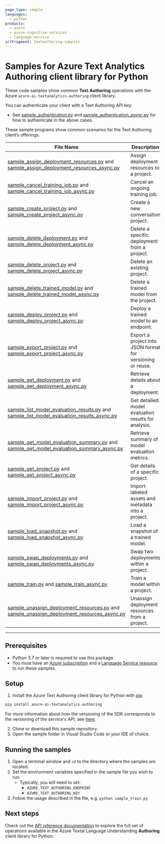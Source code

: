 ```yaml
---
page_type: sample
languages:
  - python
products:
  - azure
  - azure-cognitive-services
  - language-service
urlFragment: textauthoring-samples
---
```


# Samples for Azure Text Analytics Authoring client library for Python

These code samples show common **Text Authoring** operations with the Azure `azure-ai-textanalytics-authoring` client library.

You can authenticate your client with a Text Authoring API key:

- See [sample_authentication.py][sample_authentication] and [sample_authentication_async.py][sample_authentication_async] for how to authenticate in the above cases.

These sample programs show common scenarios for the Text Authoring client’s offerings.

| **File Name** | **Description** |
|-|-|
| [sample_assign_deployment_resources.py][sample_assign_deployment_resources] and [sample_assign_deployment_resources_async.py][sample_assign_deployment_resources_async] | Assign deployment resources to a project. |
| [sample_cancel_training_job.py][sample_cancel_training_job] and [sample_cancel_training_job_async.py][sample_cancel_training_job_async] | Cancel an ongoing training job. |
| [sample_create_project.py][sample_create_project] and [sample_create_project_async.py][sample_create_project_async] | Create a new conversation project. |
| [sample_delete_deployment.py][sample_delete_deployment] and [sample_delete_deployment_async.py][sample_delete_deployment_async] | Delete a specific deployment from a project. |
| [sample_delete_project.py][sample_delete_project] and [sample_delete_project_async.py][sample_delete_project_async] | Delete an existing project. |
| [sample_delete_trained_model.py][sample_delete_trained_model] and [sample_delete_trained_model_async.py][sample_delete_trained_model_async] | Delete a trained model from the project. |
| [sample_deploy_project.py][sample_deploy_project] and [sample_deploy_project_async.py][sample_deploy_project_async] | Deploy a trained model to an endpoint. |
| [sample_export_project.py][sample_export_project] and [sample_export_project_async.py][sample_export_project_async] | Export a project into JSON format for versioning or reuse. |
| [sample_get_deployment.py][sample_get_deployment] and [sample_get_deployment_async.py][sample_get_deployment_async] | Retrieve details about a deployment. |
| [sample_list_model_evaluation_results.py][sample_get_model_evaluation_results] and [sample_list_model_evaluation_results_async.py][sample_get_model_evaluation_results_async] | Get detailed model evaluation results for analysis. |
| [sample_get_model_evaluation_summary.py][sample_get_model_evaluation_summary] and [sample_get_model_evaluation_summary_async.py][sample_get_model_evaluation_summary_async] | Retrieve summary of model evaluation metrics. |
| [sample_get_project.py][sample_get_project] and [sample_get_project_async.py][sample_get_project_async] | Get details of a specific project. |
| [sample_import_project.py][sample_import_project] and [sample_import_project_async.py][sample_import_project_async] | Import labeled assets and metadata into a project. |
| [sample_load_snapshot.py][sample_load_snapshot] and [sample_load_snapshot_async.py][sample_load_snapshot_async] | Load a snapshot of a trained model. |
| [sample_swap_deployments.py][sample_swap_deployments] and [sample_swap_deployments_async.py][sample_swap_deployments_async] | Swap two deployments within a project. |
| [sample_train.py][sample_train] and [sample_train_async.py][sample_train_async] | Train a model within a project. |
| [sample_unassign_deployment_resources.py][sample_unassign_deployment_resources] and [sample_unassign_deployment_resources_async.py][sample_unassign_deployment_resources_async] | Unassign deployment resources from a project. |

---

## Prerequisites

- Python 3.7 or later is required to use this package.  
- You must have an [Azure subscription][azure_subscription] and a [Language Service resource][language_resource] to run these samples.

## Setup

1. Install the Azure Text Authoring client library for Python with [pip][pip]:

```bash
pip install azure-ai-textanalytics-authoring
```
For more information about how the versioning of the SDK corresponds to the versioning of the service's API, see [here][versioning_story_readme].

2. Clone or download this sample repository.  
3. Open the sample folder in Visual Studio Code or your IDE of choice.

## Running the samples

1. Open a terminal window and `cd` to the directory where the samples are located.  
2. Set the environment variables specified in the sample file you wish to run.  
   - Typically, you will need to set:  
     - `AZURE_TEXT_AUTHORING_ENDPOINT`  
     - `AZURE_TEXT_AUTHORING_KEY`  
3. Follow the usage described in the file, e.g. `python sample_train.py`

## Next steps

Check out the [API reference documentation][api_reference_authoring] to explore the full set of operations available in the Azure Textal Language Understanding **Authoring** client library for Python.

[azure_subscription]: https://azure.microsoft.com/free/
[language_resource]: https://portal.azure.com/#create/Microsoft.CognitiveServicesTextAnalytics
[pip]: https://pypi.org/project/pip/
[api_reference_authoring]: https://github.com/Azure/azure-sdk-for-python/tree/main/sdk/cognitivelanguage/azure-ai-textanalytics-authoring
<!-- TODO: change api_reference_documentation to azuresdkdocs link after first publish -->
[sample_authentication]: https://github.com/Azure/azure-sdk-for-python/tree/main/sdk/cognitivelanguage/azure-ai-textanalytics-authoring/samples/sample_authentication.py
[sample_authentication_async]: https://github.com/Azure/azure-sdk-for-python/tree/main/sdk/cognitivelanguage/azure-ai-textanalytics-authoring/samples/async/sample_authentication_async.py

[sample_assign_deployment_resources]: https://github.com/Azure/azure-sdk-for-python/tree/main/sdk/cognitivelanguage/azure-ai-textanalytics-authoring/samples/sample_assign_deployment_resources.py
[sample_assign_deployment_resources_async]: https://github.com/Azure/azure-sdk-for-python/tree/main/sdk/cognitivelanguage/azure-ai-textanalytics-authoring/samples/async/sample_assign_deployment_resources_async.py

[sample_cancel_training_job]: https://github.com/Azure/azure-sdk-for-python/tree/main/sdk/cognitivelanguage/azure-ai-textanalytics-authoring/samples/sample_cancel_training_job.py
[sample_cancel_training_job_async]: https://github.com/Azure/azure-sdk-for-python/tree/main/sdk/cognitivelanguage/azure-ai-textanalytics-authoring/samples/async/sample_cancel_training_job_async.py

[sample_create_project]: https://github.com/Azure/azure-sdk-for-python/tree/main/sdk/cognitivelanguage/azure-ai-textanalytics-authoring/samples/sample_create_project.py
[sample_create_project_async]: https://github.com/Azure/azure-sdk-for-python/tree/main/sdk/cognitivelanguage/azure-ai-textanalytics-authoring/samples/async/sample_create_project_async.py

[sample_delete_deployment]: https://github.com/Azure/azure-sdk-for-python/tree/main/sdk/cognitivelanguage/azure-ai-textanalytics-authoring/samples/sample_delete_deployment.py
[sample_delete_deployment_async]: https://github.com/Azure/azure-sdk-for-python/tree/main/sdk/cognitivelanguage/azure-ai-textanalytics-authoring/samples/async/sample_delete_deployment_async.py

[sample_delete_project]: https://github.com/Azure/azure-sdk-for-python/tree/main/sdk/cognitivelanguage/azure-ai-textanalytics-authoring/samples/sample_delete_project.py
[sample_delete_project_async]: https://github.com/Azure/azure-sdk-for-python/tree/main/sdk/cognitivelanguage/azure-ai-textanalytics-authoring/samples/async/sample_delete_project_async.py

[sample_delete_trained_model]: https://github.com/Azure/azure-sdk-for-python/tree/main/sdk/cognitivelanguage/azure-ai-textanalytics-authoring/samples/sample_delete_trained_model.py
[sample_delete_trained_model_async]: https://github.com/Azure/azure-sdk-for-python/tree/main/sdk/cognitivelanguage/azure-ai-textanalytics-authoring/samples/async/sample_delete_trained_model_async.py

[sample_deploy_project]: https://github.com/Azure/azure-sdk-for-python/tree/main/sdk/cognitivelanguage/azure-ai-textanalytics-authoring/samples/sample_deploy_project.py
[sample_deploy_project_async]: https://github.com/Azure/azure-sdk-for-python/tree/main/sdk/cognitivelanguage/azure-ai-textanalytics-authoring/samples/async/sample_deploy_project_async.py

[sample_export_project]: https://github.com/Azure/azure-sdk-for-python/tree/main/sdk/cognitivelanguage/azure-ai-textanalytics-authoring/samples/sample_export_project.py
[sample_export_project_async]: https://github.com/Azure/azure-sdk-for-python/tree/main/sdk/cognitivelanguage/azure-ai-textanalytics-authoring/samples/async/sample_export_project_async.py

[sample_get_deployment]: https://github.com/Azure/azure-sdk-for-python/tree/main/sdk/cognitivelanguage/azure-ai-textanalytics-authoring/samples/sample_get_deployment.py
[sample_get_deployment_async]: https://github.com/Azure/azure-sdk-for-python/tree/main/sdk/cognitivelanguage/azure-ai-textanalytics-authoring/samples/async/sample_get_deployment_async.py

[sample_get_model_evaluation_results]: https://github.com/Azure/azure-sdk-for-python/tree/main/sdk/cognitivelanguage/azure-ai-textanalytics-authoring/samples/sample_list_model_evaluation_results.py
[sample_get_model_evaluation_results_async]: https://github.com/Azure/azure-sdk-for-python/tree/main/sdk/cognitivelanguage/azure-ai-textanalytics-authoring/samples/async/sample_list_model_evaluation_results_async.py

[sample_get_model_evaluation_summary]: https://github.com/Azure/azure-sdk-for-python/tree/main/sdk/cognitivelanguage/azure-ai-textanalytics-authoring/samples/sample_get_model_evaluation_summary.py
[sample_get_model_evaluation_summary_async]: https://github.com/Azure/azure-sdk-for-python/tree/main/sdk/cognitivelanguage/azure-ai-textanalytics-authoring/samples/async/sample_get_model_evaluation_summary_async.py

[sample_get_project]: https://github.com/Azure/azure-sdk-for-python/tree/main/sdk/cognitivelanguage/azure-ai-textanalytics-authoring/samples/sample_get_project.py
[sample_get_project_async]: https://github.com/Azure/azure-sdk-for-python/tree/main/sdk/cognitivelanguage/azure-ai-textanalytics-authoring/samples/async/sample_get_project_async.py

[sample_import_project]: https://github.com/Azure/azure-sdk-for-python/tree/main/sdk/cognitivelanguage/azure-ai-textanalytics-authoring/samples/sample_import_project.py
[sample_import_project_async]: https://github.com/Azure/azure-sdk-for-python/tree/main/sdk/cognitivelanguage/azure-ai-textanalytics-authoring/samples/async/sample_import_project_async.py

[sample_load_snapshot]: https://github.com/Azure/azure-sdk-for-python/tree/main/sdk/cognitivelanguage/azure-ai-textanalytics-authoring/samples/sample_load_snapshot.py
[sample_load_snapshot_async]: https://github.com/Azure/azure-sdk-for-python/tree/main/sdk/cognitivelanguage/azure-ai-textanalytics-authoring/samples/async/sample_load_snapshot_async.py

[sample_swap_deployments]: https://github.com/Azure/azure-sdk-for-python/tree/main/sdk/cognitivelanguage/azure-ai-textanalytics-authoring/samples/sample_swap_deployments.py
[sample_swap_deployments_async]: https://github.com/Azure/azure-sdk-for-python/tree/main/sdk/cognitivelanguage/azure-ai-textanalytics-authoring/samples/async/sample_swap_deployments_async.py

[sample_train]: https://github.com/Azure/azure-sdk-for-python/tree/main/sdk/cognitivelanguage/azure-ai-textanalytics-authoring/samples/sample_train_project.py
[sample_train_async]: https://github.com/Azure/azure-sdk-for-python/tree/main/sdk/cognitivelanguage/azure-ai-textanalytics-authoring/samples/async/sample_train_project_async.py

[sample_unassign_deployment_resources]: https://github.com/Azure/azure-sdk-for-python/tree/main/sdk/cognitivelanguage/azure-ai-textanalytics-authoring/samples/sample_unassign_deployment_resources.py
[sample_unassign_deployment_resources_async]: https://github.com/Azure/azure-sdk-for-python/tree/main/sdk/cognitivelanguage/azure-ai-textanalytics-authoring/samples/async/sample_unassign_deployment_resources_async.py

[versioning_story_readme]: https://github.com/Azure/azure-sdk-for-python/tree/main/sdk/cognitivelanguage/azure-ai-textanalytics-authoring#install-the-package